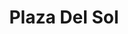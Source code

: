 ---
title: Plaza Del Sol
phone: (408) 264-0900
website: http://www.caremgt.com/plaza-del-sol.html
management: CA Real Estate Management Corp.
location: "San Jose"
tags: []
---